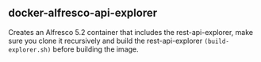 ## docker-alfresco-api-explorer

Creates an Alfresco 5.2 container that includes the rest-api-explorer, make sure you clone it recursively and build the rest-api-explorer `(build-explorer.sh)` before building the image.
